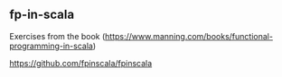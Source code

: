 ## fp-in-scala

Exercises from the book (https://www.manning.com/books/functional-programming-in-scala)

https://github.com/fpinscala/fpinscala
